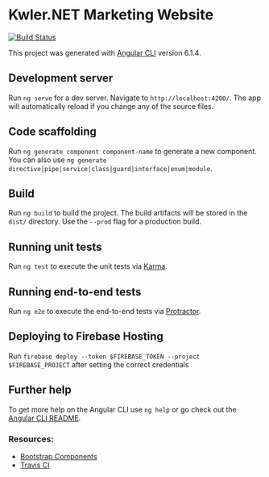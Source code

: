 # Kwler.NET Marketing Website
[![Build Status](https://travis-ci.org/kwler/marketing-website.svg?branch=master)](https://travis-ci.org/kwler/marketing-website)

This project was generated with [Angular CLI](https://github.com/angular/angular-cli) version 6.1.4.

## Development server

Run `ng serve` for a dev server. Navigate to `http://localhost:4200/`. The app will automatically reload if you change any of the source files.

## Code scaffolding

Run `ng generate component component-name` to generate a new component. You can also use `ng generate directive|pipe|service|class|guard|interface|enum|module`.

## Build

Run `ng build` to build the project. The build artifacts will be stored in the `dist/` directory. Use the `--prod` flag for a production build.

## Running unit tests

Run `ng test` to execute the unit tests via [Karma](https://karma-runner.github.io).

## Running end-to-end tests

Run `ng e2e` to execute the end-to-end tests via [Protractor](http://www.protractortest.org/).

## Deploying to Firebase Hosting
Run `firebase deploy --token $FIREBASE_TOKEN --project $FIREBASE_PROJECT` after setting the correct credentials

## Further help

To get more help on the Angular CLI use `ng help` or go check out the [Angular CLI README](https://github.com/angular/angular-cli/blob/master/README.md).

### Resources:
- [Bootstrap Components](https://getbootstrap.com/docs/4.1/components/alerts/)
- [Travis CI](https://houssein.me/continuous-integration-angular-firebase-travisci)
